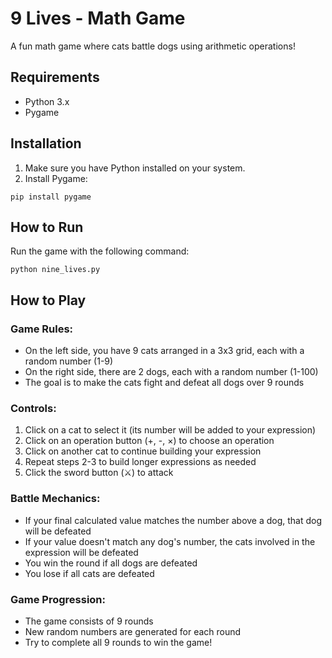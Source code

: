 # 9 Lives - Math Game

A fun math game where cats battle dogs using arithmetic operations!

## Requirements

- Python 3.x
- Pygame

## Installation

1. Make sure you have Python installed on your system.
2. Install Pygame:
```
pip install pygame
```

## How to Run

Run the game with the following command:
```
python nine_lives.py
```

## How to Play

### Game Rules:
- On the left side, you have 9 cats arranged in a 3x3 grid, each with a random number (1-9)
- On the right side, there are 2 dogs, each with a random number (1-100)
- The goal is to make the cats fight and defeat all dogs over 9 rounds

### Controls:
1. Click on a cat to select it (its number will be added to your expression)
2. Click on an operation button (+, -, ×) to choose an operation
3. Click on another cat to continue building your expression
4. Repeat steps 2-3 to build longer expressions as needed
5. Click the sword button (⚔️) to attack

### Battle Mechanics:
- If your final calculated value matches the number above a dog, that dog will be defeated
- If your value doesn't match any dog's number, the cats involved in the expression will be defeated
- You win the round if all dogs are defeated
- You lose if all cats are defeated

### Game Progression:
- The game consists of 9 rounds
- New random numbers are generated for each round
- Try to complete all 9 rounds to win the game! 